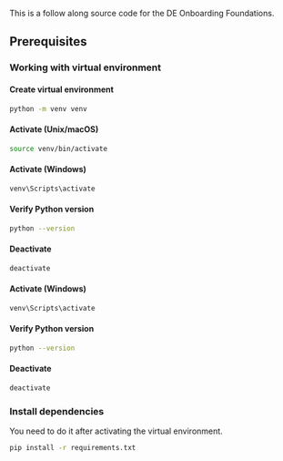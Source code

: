 This is a follow along source code for the DE Onboarding Foundations.

## Prerequisites

### Working with virtual environment

#### Create virtual environment

```bash
python -m venv venv
```

#### Activate (Unix/macOS)

```bash
source venv/bin/activate
```

#### Activate (Windows)

```bash
venv\Scripts\activate
```

#### Verify Python version

```bash
python --version
```

#### Deactivate

```bash
deactivate
```

#### Activate (Windows)

```bash
venv\Scripts\activate
```

#### Verify Python version

```bash
python --version
```

#### Deactivate

```bash
deactivate
```

### Install dependencies

You need to do it after activating the virtual environment.

```bash
pip install -r requirements.txt
```
